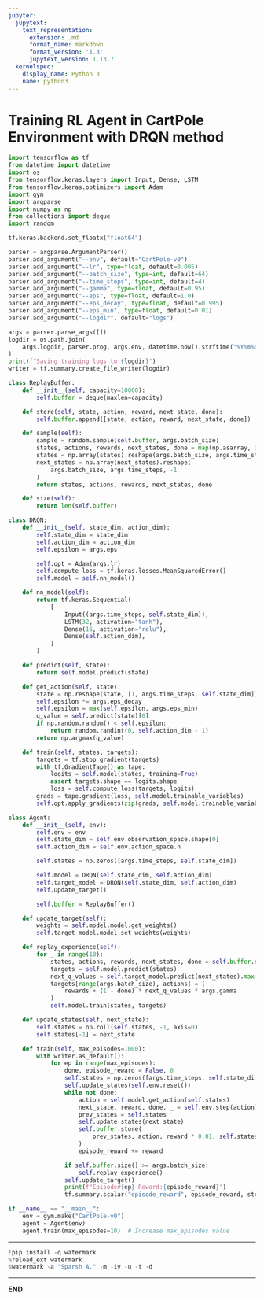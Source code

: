 ```yaml
---
jupyter:
  jupytext:
    text_representation:
      extension: .md
      format_name: markdown
      format_version: '1.3'
      jupytext_version: 1.13.7
  kernelspec:
    display_name: Python 3
    name: python3
---
```


<!-- #region id="tyMytwWZFUhp" -->
# Training RL Agent in CartPole Environment with DRQN method
<!-- #endregion -->

```python id="ysNR-nNZEHYs"
import tensorflow as tf
from datetime import datetime
import os
from tensorflow.keras.layers import Input, Dense, LSTM
from tensorflow.keras.optimizers import Adam
import gym
import argparse
import numpy as np
from collections import deque
import random
```

```python id="doMRsX9OEImC"
tf.keras.backend.set_floatx("float64")
```

```python colab={"base_uri": "https://localhost:8080/"} id="dCLXisl6ELQ0" executionInfo={"status": "ok", "timestamp": 1638448200655, "user_tz": -330, "elapsed": 443, "user": {"displayName": "Sparsh Agarwal", "photoUrl": "https://lh3.googleusercontent.com/a/default-user=s64", "userId": "13037694610922482904"}} outputId="449e6724-08b8-4a67-c8c1-c47524f14ad5"
parser = argparse.ArgumentParser()
parser.add_argument("--env", default="CartPole-v0")
parser.add_argument("--lr", type=float, default=0.005)
parser.add_argument("--batch_size", type=int, default=64)
parser.add_argument("--time_steps", type=int, default=4)
parser.add_argument("--gamma", type=float, default=0.95)
parser.add_argument("--eps", type=float, default=1.0)
parser.add_argument("--eps_decay", type=float, default=0.995)
parser.add_argument("--eps_min", type=float, default=0.01)
parser.add_argument("--logdir", default="logs")

args = parser.parse_args([])
logdir = os.path.join(
    args.logdir, parser.prog, args.env, datetime.now().strftime("%Y%m%d-%H%M%S")
)
print(f"Saving training logs to:{logdir}")
writer = tf.summary.create_file_writer(logdir)
```

```python id="xFoB1mz4EZHC"
class ReplayBuffer:
    def __init__(self, capacity=10000):
        self.buffer = deque(maxlen=capacity)

    def store(self, state, action, reward, next_state, done):
        self.buffer.append([state, action, reward, next_state, done])

    def sample(self):
        sample = random.sample(self.buffer, args.batch_size)
        states, actions, rewards, next_states, done = map(np.asarray, zip(*sample))
        states = np.array(states).reshape(args.batch_size, args.time_steps, -1)
        next_states = np.array(next_states).reshape(
            args.batch_size, args.time_steps, -1
        )
        return states, actions, rewards, next_states, done

    def size(self):
        return len(self.buffer)
```

```python id="c3BmqKjDEatV"
class DRQN:
    def __init__(self, state_dim, action_dim):
        self.state_dim = state_dim
        self.action_dim = action_dim
        self.epsilon = args.eps

        self.opt = Adam(args.lr)
        self.compute_loss = tf.keras.losses.MeanSquaredError()
        self.model = self.nn_model()

    def nn_model(self):
        return tf.keras.Sequential(
            [
                Input((args.time_steps, self.state_dim)),
                LSTM(32, activation="tanh"),
                Dense(16, activation="relu"),
                Dense(self.action_dim),
            ]
        )

    def predict(self, state):
        return self.model.predict(state)

    def get_action(self, state):
        state = np.reshape(state, [1, args.time_steps, self.state_dim])
        self.epsilon *= args.eps_decay
        self.epsilon = max(self.epsilon, args.eps_min)
        q_value = self.predict(state)[0]
        if np.random.random() < self.epsilon:
            return random.randint(0, self.action_dim - 1)
        return np.argmax(q_value)

    def train(self, states, targets):
        targets = tf.stop_gradient(targets)
        with tf.GradientTape() as tape:
            logits = self.model(states, training=True)
            assert targets.shape == logits.shape
            loss = self.compute_loss(targets, logits)
        grads = tape.gradient(loss, self.model.trainable_variables)
        self.opt.apply_gradients(zip(grads, self.model.trainable_variables))
```

```python id="PQZ6EpazGSub"
class Agent:
    def __init__(self, env):
        self.env = env
        self.state_dim = self.env.observation_space.shape[0]
        self.action_dim = self.env.action_space.n

        self.states = np.zeros([args.time_steps, self.state_dim])

        self.model = DRQN(self.state_dim, self.action_dim)
        self.target_model = DRQN(self.state_dim, self.action_dim)
        self.update_target()

        self.buffer = ReplayBuffer()

    def update_target(self):
        weights = self.model.model.get_weights()
        self.target_model.model.set_weights(weights)

    def replay_experience(self):
        for _ in range(10):
            states, actions, rewards, next_states, done = self.buffer.sample()
            targets = self.model.predict(states)
            next_q_values = self.target_model.predict(next_states).max(axis=1)
            targets[range(args.batch_size), actions] = (
                rewards + (1 - done) * next_q_values * args.gamma
            )
            self.model.train(states, targets)

    def update_states(self, next_state):
        self.states = np.roll(self.states, -1, axis=0)
        self.states[-1] = next_state

    def train(self, max_episodes=1000):
        with writer.as_default():
            for ep in range(max_episodes):
                done, episode_reward = False, 0
                self.states = np.zeros([args.time_steps, self.state_dim])
                self.update_states(self.env.reset())
                while not done:
                    action = self.model.get_action(self.states)
                    next_state, reward, done, _ = self.env.step(action)
                    prev_states = self.states
                    self.update_states(next_state)
                    self.buffer.store(
                        prev_states, action, reward * 0.01, self.states, done
                    )
                    episode_reward += reward

                if self.buffer.size() >= args.batch_size:
                    self.replay_experience()
                self.update_target()
                print(f"Episode#{ep} Reward:{episode_reward}")
                tf.summary.scalar("episode_reward", episode_reward, step=ep)
```

```python colab={"base_uri": "https://localhost:8080/"} id="sw6rePMLEcxu" executionInfo={"status": "ok", "timestamp": 1638448246003, "user_tz": -330, "elapsed": 18059, "user": {"displayName": "Sparsh Agarwal", "photoUrl": "https://lh3.googleusercontent.com/a/default-user=s64", "userId": "13037694610922482904"}} outputId="ba33b4f7-851b-4359-f321-f61ccb4ab275"
if __name__ == "__main__":
    env = gym.make("CartPole-v0")
    agent = Agent(env)
    agent.train(max_episodes=10)  # Increase max_episodes value
```

<!-- #region id="ixk34zYIEgB_" -->
---
<!-- #endregion -->

```python colab={"base_uri": "https://localhost:8080/"} id="VDwjGZWIE5il" executionInfo={"status": "ok", "timestamp": 1638448258528, "user_tz": -330, "elapsed": 3221, "user": {"displayName": "Sparsh Agarwal", "photoUrl": "https://lh3.googleusercontent.com/a/default-user=s64", "userId": "13037694610922482904"}} outputId="9331af1c-fceb-4a39-a7d5-d2afe76d9303"
!pip install -q watermark
%reload_ext watermark
%watermark -a "Sparsh A." -m -iv -u -t -d
```

<!-- #region id="haKsOAX2E1XI" -->
---
<!-- #endregion -->

<!-- #region id="4s5DJf8WE2as" -->
**END**
<!-- #endregion -->
